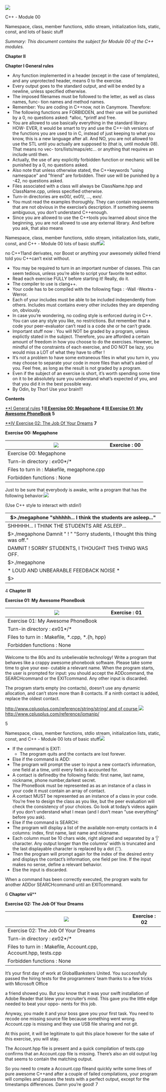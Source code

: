 ﻿![](img/1.png)

C++ - Module 00

Namespace, class, member functions, stdio stream, initialization lists, static, const, and lots of basic stuff

*Summary: This document contains the subject for Module 00 of the C++ modules.*

**Chapter II**

**Chapter I General rules**

- Any function implemented in a header (except in the case of templates), and any unprotected header, means 0 to the exercise.
- Every output goes to the standard output, and will be ended by a newline, unless specified otherwise.
- The imposed filenames must be followed to the letter, as well as class names, func- tion names and method names.
- Remember: You are coding in C++now, not in Canymore. Therefore:
- The following functions are FORBIDDEN, and their use will be punished by a 0, no questions asked: \*alloc, \*printf and free.
- You are allowed to use basically everything in the standard library. HOW- EVER, it would be smart to try and use the C++-ish versions of the functions you are used to in C, instead of just keeping to what you know, this is a new language after all. And NO, you are not allowed to use the STL until you actually are supposed to (that is, until module 08). That means no vec- tors/lists/maps/etc... or anything that requires an include <algorithm> until then.
- Actually, the use of any explicitly forbidden function or mechanic will be punished by a 0, no questions asked.
- Also note that unless otherwise stated, the C++keywords "using namespace" and "friend" are forbidden. Their use will be punished by a -42, no questions asked.
- Files associated with a class will always be ClassName.hpp and ClassName.cpp, unless specified otherwise.
- Turn-in directories are ex00/, ex01/, ..., exn/.
- You must read the examples thoroughly. They can contain requirements that are not obvious in the exercise’s description. If something seems ambiguous, you don’t understand C++enough.
- Since you are allowed to use the C++tools you learned about since the beginning, you are not allowed to use any external library. And before you ask, that also means

Namespace, class, member functions, stdio stream, initialization lists, static, const, and C++ - Module 00 lots of basic stuff![](img/2.png)

no C++11and derivates, nor Boost or anything your awesomely skilled friend told you C++can’t exist without.

- You may be required to turn in an important number of classes. This can seem tedious, unless you’re able to script your favorite text editor.
- Read each exercise FULLY before starting it! Really, do it.
- The compiler to use is clang++.
- Your code has to be compiled with the following flags : -Wall -Wextra -Werror.
- Each of your includes must be able to be included independently from others. Includes must contains every other includes they are depending on, obviously.
- In case you’re wondering, no coding style is enforced during in C++. You can use any style you like, no restrictions. But remember that a code your peer-evaluator can’t read is a code she or he can’t grade.
- Important stuff now : You will NOT be graded by a program, unless explictly stated in the subject. Therefore, you are afforded a certain amount of freedom in how you choose to do the exercises. However, be mindful of the constraints of each exercise, and DO NOT be lazy, you would miss a LOT of what they have to offer !
- It’s not a problem to have some extraneous files in what you turn in, you may choose to separate your code in more files than what’s asked of you. Feel free, as long as the result is not graded by a program.
- Even if the subject of an exercise is short, it’s worth spending some time on it to be absolutely sure you understand what’s expected of you, and that you did it in the best possible way.
- By Odin, by Thor! Use your brain!!!

**Contents**

[**I General rules](#_page1_x72.00_y72.00) **1 [II Exercise 00: Megaphone](#_page4_x72.00_y87.06) 4 [III Exercise 01: My Awesome PhoneBook](#_page5_x72.00_y87.06) 5**

[**IV Exercise 02: The Job Of Your Dreams](#_page7_x72.00_y87.06) **7**

**Exercise 00: Megaphone**



|![](img/3.png)|Exercise : 00|
| - | - |
|Exercise 00: Megaphone|
|Turn-in directory : *ex*00*/*|
|Files to turn in : Makefile, megaphone.cpp|
|Forbidden functions : None|
Just to be sure that everybody is awake, write a program that has the following behavior:![](img/4.png)

(Use C++ style to interact with stdin!)



|$>./megaphone "shhhhh... I think the students are asleep..."|
| - |
|SHHHHH... I THINK THE STUDENTS ARE ASLEEP...|
|$>./megaphone Damnit " ! " "Sorry students, I thought this thing was off."|
|DAMNIT ! SORRY STUDENTS, I THOUGHT THIS THING WAS OFF.|
|$>./megaphone|
|* LOUD AND UNBEARABLE FEEDBACK NOISE \*|
|$>|

4
**Chapter III**

**Exercise 01: My Awesome PhoneBook**



|![](img/5.png)|Exercise : 01|
| - | - |
|Exercise 01: My Awesome PhoneBook|
|Turn-in directory : *ex*01*/*|
|Files to turn in : Makefile, \*.cpp, \*.{h, hpp}|
|Forbidden functions : None|
Welcome to the 80s and its unbelievable technology! Write a program that behaves like a crappy awesome phonebook software. Please take some time to give your exe- cutable a relevant name. When the program starts, the user is prompted for input: you should accept the ADDcommand, the SEARCHcommand or the EXITcommand. Any other input is discarded.

The program starts empty (no contacts), doesn’t use any dynamic allocation, and can’t store more than 8 contacts. If a ninth contact is added, replace the oldest contact.

[http://www.cplusplus.com/reference/string/string/ and of course ](http://www.cplusplus.com/reference/string/string/)![](img/6.png)<http://www.cplusplus.com/reference/iomanip/>

5

Namespace, class, member functions, stdio stream, initialization lists, static, const, and C++ - Module 00 lots of basic stuff![](img/2.png)

- If the command is EXIT:
  - The program quits and the contacts are lost forever.
- Else if the command is ADD:
- The program will prompt the user to input a new contact’s information, one field at a time, until every field is accounted for.
- A contact is definedby the following fields: first name, last name, nickname, phone number,darkest secret.
- The PhoneBook must be represented as as an instance of a class in your code it must contain an array of contact.
- A contact MUST be represented as an instance of a class in your code. You’re free to design the class as you like, but the peer evaluation will check the consistency of your choices. Go look at today’s videos again if you don’t understand what I mean (and I don’t mean "use everything" before you ask).
- Else if the command is SEARCH:
- The program will display a list of the available non-empty contacts in 4 columns: index, first name, last name and nickname.
- Each column must be 10 chars wide, right aligned and separated by a ’|’ character. Any output longer than the columns’ width is truncated and the last displayable character is replaced by a dot (’.’).
- Then the program will prompt again for the index of the desired entry and displays the contact’s information, one field per line. If the input makes no sense, define a relevant behavior.
- Else the input is discarded.

When a command has been correctly executed, the program waits for another ADDor SEARCHcommand until an EXITcommand.

6
**Chapter vii****

**Exercise 02: The Job Of Your Dreams**



|![](img/5.png)|Exercise : 02|
| - | - |
|Exercise 02: The Job Of Your Dreams|
|Turn-in directory : *ex*02*/*|
|Files to turn in : Makefile, Account.cpp, Account.hpp, tests.cpp|
|Forbidden functions : None|
It’s your first day of work at GlobalBanksters United. You successfully passed the hiring tests for the programmers’ team thanks to a few tricks with Microsoft Office

a friend showed you. But you know that it was your swift installation of Adobe Reader that blew your recruiter’s mind. This gave you the little edge needed to beat your oppo- nents for this job.

Anyway, you made it and your boss gave you your first task. You need to recode one missing source file because something went wrong. Account.cpp is missing and they use USB file sharing and not git.

At this point, it will be legitimate to quit this place however for the sake of this exercise, you will stay.

The Account.hpp file is present and a quick compilation of tests.cpp confirms that an Account.cpp file is missing. There’s also an old output log that seems to contain the matching output.

So you need to create a Account.cpp fileand quickly write some lines of pure awesome C++and after a couple of failed compilations, your program will compiles and passes the tests with a perfect output, except for the timestamps differences. Damn you’re good!
7
